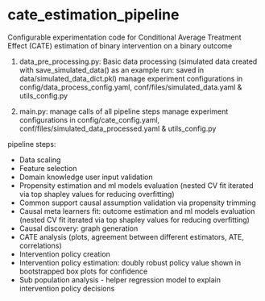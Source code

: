 # cate_estimation_pipeline
Configurable experimentation code for Conditional Average Treatment Effect (CATE) estimation of binary intervention on a binary outcome


1. data_pre_processing.py: Basic data processing (simulated data created with save_simulated_data() as an example run: saved in data/simulated_data_dict.pkl)
manage experiment configurations in config/data_process_config.yaml, conf/files/simulated_data.yaml & utils_config.py

2. main.py: manage calls of all pipeline steps
manage experiment configurations in config/cate_config.yaml, conf/files/simulated_data_processed.yaml & utils_config.py

pipeline steps:
- Data scaling
- Feature selection
- Domain knowledge user input validation
- Propensity estimation and ml models evaluation (nested CV fit iterated via top shapley values for reducing overfitting)
- Common support causal assumption validation via propensity trimming
- Causal meta learners fit: outcome estimation and ml models evaluation (nested CV fit iterated via top shapley values for reducing overfitting)
- Causal discovery: graph generation 
- CATE analysis (plots, agreement between different estimators, ATE, correlations)
- Intervention policy creation
- Intervention policy estimation: doubly robust policy value shown in bootstrapped box plots for confidence
- Sub population analysis - helper regression model to explain intervention policy decisions
